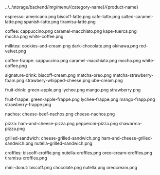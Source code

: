 ../../storage/backend/img/menu/{category-name}/{product-name}

espresso:
americano.png
biscoff-latte.png
cafe-latte.png
salted-caramel-latte.png
spanish-latte.png
tiramisu-latte.png

coffee:
cappuccino.png
caramel-macchiato.png
kape-tuerca.png
mocha.png
white-coffee.png

milktea:
cookies-and-cream.png
dark-chocolate.png
okinawa.png
red-velvet.png

coffee-frappe:
cappuccino.png
caramel-macchiato.png
mocha.png
white-coffee.png

signature-drink:
biscoff-cream.png
matcha-oreo.png
matcha-strawberry-foam.png
strawbery-whipped-cheese.png
ube-cream.png

fruit-drink:
green-apple.png
lychee.png
mango.png
strawberry.png

fruit-frappe:
green-apple-frappe.png
lychee-frappe.png
mango-frapp.png
strawberry-frappe.png

nachos:
cheese-beef-nachos.png
cheese-nachos.png

pizza:
ham-and-cheese-pizza.png
pepperoni-pizza.png
shawarma-pizza.png

grilled-sandwich:
cheese-grilled-sandwich.png
ham-and-cheese-grilled-sandwich.png
nutella-grilled-sandwich.png

croffles:
biscoff-croffle.png
nutella-croffles.png
oreo-cream-croffles.png
tiramisu-croffles.png

mini-donut:
biscoff.png
chocolate.png
nutella.png
oreocream.png